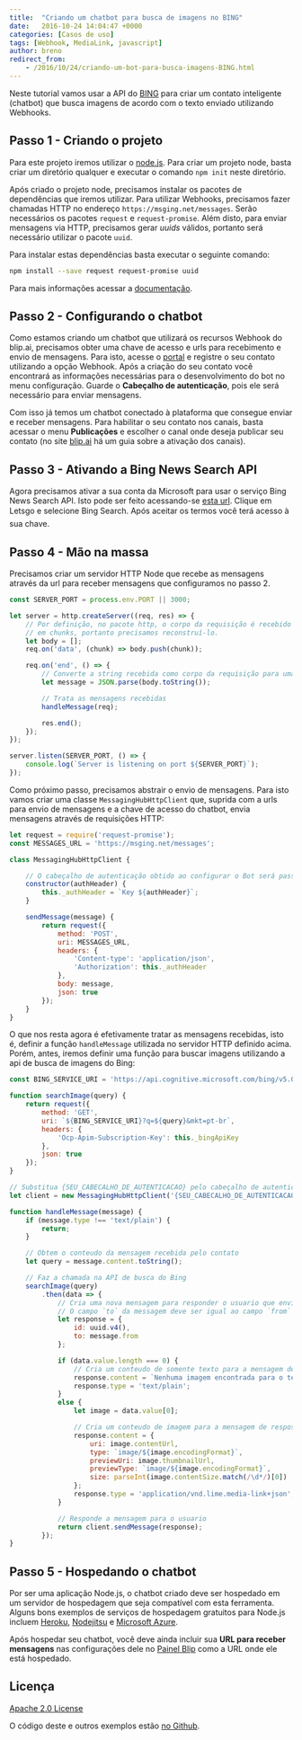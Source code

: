 ```yaml
---
title:  "Criando um chatbot para busca de imagens no BING"
date:   2016-10-24 14:04:47 +0000
categories: [Casos de uso]
tags: [Webhook, MediaLink, javascript]
author: breno
redirect_from:
    - /2016/10/24/criando-um-bot-para-busca-imagens-BING.html
---
```


Neste tutorial vamos usar a API do [BING](https://www.microsoft.com/cognitive-services/en-us/bing-news-search-api) para criar um contato inteligente (chatbot) que busca imagens de acordo com o texto enviado utilizando Webhooks.

<!--preview--> 

## Passo 1 - Criando o projeto

Para este projeto iremos utilizar o [node.js](https://nodejs.org/). Para criar um projeto node, basta criar um diretório qualquer e executar o comando `npm init` neste diretório.

Após criado o projeto node, precisamos instalar os pacotes de dependências que iremos utilizar. Para utilizar Webhooks, precisamos fazer chamadas HTTP no endereço `https://msging.net/messages`. Serão necessários os pacotes `request` e `request-promise`. Além disto, para enviar mensagens via HTTP, precisamos gerar _uuids_ válidos, portanto será necessário utilizar o pacote `uuid`.

Para instalar estas dependências basta executar o seguinte comando:

```bash
npm install --save request request-promise uuid
```

Para mais informações acessar a [documentação](https://blip.ai/portal/#/docs/home).

## Passo 2 - Configurando o chatbot

Como estamos criando um chatbot que utilizará os recursos Webhook do blip.ai, precisamos obter uma chave de acesso e urls para recebimento e envio de mensagens. Para isto, acesse o [portal](http://blip.ai) e registre o seu contato utilizando a opção Webhook. Após a criação do seu contato você encontrará as informações necessárias para o desenvolvimento do bot no menu configuração. Guarde o **Cabeçalho de autenticação**, pois ele será necessário para enviar mensagens.

Com isso já temos um chatbot conectado à plataforma que consegue enviar e receber mensagens. Para habilitar o seu contato nos canais, basta acessar o menu **Publicações** e escolher o canal onde deseja publicar seu contato (no site [blip.ai](https://blip.ai/) há um guia sobre a ativação dos canais).

## Passo 3 - Ativando a Bing News Search API

Agora precisamos ativar a sua conta da Microsoft para usar o serviço Bing News Search API. Isto pode ser feito acessando-se [esta url](https://www.microsoft.com/cognitive-services/en-us/bing-news-search-api). Clique em Letsgo e selecione Bing Search. Após aceitar os termos você terá acesso à sua chave.

## Passo 4 - Mão na massa

Precisamos criar um servidor HTTP Node que recebe as mensagens através da url para receber mensagens que configuramos no passo 2.

```javascript
const SERVER_PORT = process.env.PORT || 3000;

let server = http.createServer((req, res) => {
    // Por definição, no pacote http, o corpo da requisição é recebido separado
    // em chunks, portanto precisamos reconstruí-lo.
    let body = [];
    req.on('data', (chunk) => body.push(chunk));

    req.on('end', () => {
        // Converte a string recebida como corpo da requisição para uma mensagem JSON
        let message = JSON.parse(body.toString());

        // Trata as mensagens recebidas
        handleMessage(req);

        res.end();
    });
});

server.listen(SERVER_PORT, () => {
    console.log(`Server is listening on port ${SERVER_PORT}`);
});
```

Como próximo passo, precisamos abstrair o envio de mensagens. Para isto vamos criar uma classe `MessagingHubHttpClient` que, suprida com a urls para envio de mensagens e a chave de acesso do chatbot, envia mensagens através de requisições HTTP:

```javascript
let request = require('request-promise');
const MESSAGES_URL = 'https://msging.net/messages';

class MessagingHubHttpClient {

    // O cabeçalho de autenticação obtido ao configurar o Bot será passado para este construtor
    constructor(authHeader) {
        this._authHeader = `Key ${authHeader}`;
    }

    sendMessage(message) {
        return request({
            method: 'POST',
            uri: MESSAGES_URL,
            headers: {
                'Content-type': 'application/json',
                'Authorization': this._authHeader
            },
            body: message,
            json: true
        });
    }
}
```

O que nos resta agora é efetivamente tratar as mensagens recebidas, isto é, definir a função `handleMessage` utilizada no servidor HTTP definido acima. Porém, antes, iremos definir uma função para buscar imagens utilizando a api de busca de imagens do Bing:

```javascript
const BING_SERVICE_URI = 'https://api.cognitive.microsoft.com/bing/v5.0/images/search';

function searchImage(query) {
    return request({
        method: 'GET',
        uri: `${BING_SERVICE_URI}?q=${query}&mkt=pt-br`,
        headers: {
            'Ocp-Apim-Subscription-Key': this._bingApiKey
        },
        json: true
    });
}
```

```javascript
// Substitua {SEU_CABECALHO_DE_AUTENTICACAO} pelo cabeçalho de autenticação obtido ao criar seu Bot no Painel Blip
let client = new MessagingHubHttpClient('{SEU_CABECALHO_DE_AUTENTICACAO}');

function handleMessage(message) {
    if (message.type !== 'text/plain') {
        return;
    }

    // Obtem o conteudo da mensagem recebida pelo contato
    let query = message.content.toString();

    // Faz a chamada na API de busca do Bing
    searchImage(query)
        .then(data => {
            // Cria uma nova mensagem para responder o usuario que enviou a mensagem.
            // O campo `to` da messagem deve ser igual ao campo `from` da mensagem recebida
            let response = {
                id: uuid.v4(),
                to: message.from
            };

            if (data.value.length === 0) {
                // Cria um conteudo de somente texto para a mensagem de resposta
                response.content = `Nenhuma imagem encontrada para o termo '${query}'`;
                response.type = 'text/plain';
            }
            else {
                let image = data.value[0];

                // Cria um conteudo de imagem para a mensagem de resposta
                response.content = {
                    uri: image.contentUrl,
                    type: `image/${image.encodingFormat}`,
                    previewUri: image.thumbnailUrl,
                    previewType: `image/${image.encodingFormat}`,
                    size: parseInt(image.contentSize.match(/\d*/)[0])
                };
                response.type = 'application/vnd.lime.media-link+json';
            }

            // Responde a mensagem para o usuario
            return client.sendMessage(response);
        });
}
```

## Passo 5 - Hospedando o chatbot

Por ser uma aplicação Node.js, o chatbot criado deve ser hospedado em um servidor de hospedagem que seja compatível com esta ferramenta. Alguns bons exemplos de serviços de hospedagem gratuitos para Node.js incluem [Heroku](https://www.heroku.com/), [Nodejitsu](https://www.nodejitsu.com/) e [Microsoft Azure](https://azure.microsoft.com/).

Após hospedar seu chatbot, você deve ainda incluir sua **URL para receber mensagens** nas configurações dele no [Painel Blip](https://blip.ai/portal/) como a URL onde ele está hospedado.

## Licença

[Apache 2.0 License](https://github.com/takenet/messaginghub-client-csharp/blob/master/LICENSE)


O código deste e outros exemplos estão [no Github](https://github.com/takenet/messaginghub-client-js/tree/master/examples/bing-image-search).
